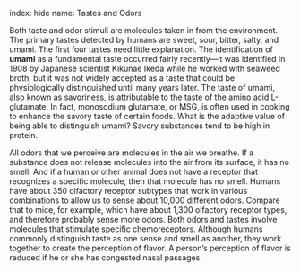 index: hide
name: Tastes and Odors

Both taste and odor stimuli are molecules taken in from the environment. The primary tastes detected by humans are sweet, sour, bitter, salty, and umami. The first four tastes need little explanation. The identification of  **umami** as a fundamental taste occurred fairly recently—it was identified in 1908 by Japanese scientist Kikunae Ikeda while he worked with seaweed broth, but it was not widely accepted as a taste that could be physiologically distinguished until many years later. The taste of umami, also known as savoriness, is attributable to the taste of the amino acid L-glutamate. In fact, monosodium glutamate, or MSG, is often used in cooking to enhance the savory taste of certain foods. What is the adaptive value of being able to distinguish umami? Savory substances tend to be high in protein.

All odors that we perceive are molecules in the air we breathe. If a substance does not release molecules into the air from its surface, it has no smell. And if a human or other animal does not have a receptor that recognizes a specific molecule, then that molecule has no smell. Humans have about 350 olfactory receptor subtypes that work in various combinations to allow us to sense about 10,000 different odors. Compare that to mice, for example, which have about 1,300 olfactory receptor types, and therefore probably sense more odors. Both odors and tastes involve molecules that stimulate specific chemoreceptors. Although humans commonly distinguish taste as one sense and smell as another, they work together to create the perception of flavor. A person’s perception of flavor is reduced if he or she has congested nasal passages.
